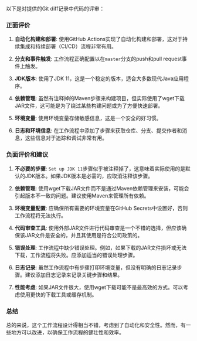 以下是对提供的Git diff记录中代码的评审：

### 正面评价

1. **自动化构建和部署**: 使用GitHub Actions实现了自动化构建和部署，这对于持续集成和持续部署（CI/CD）流程非常有用。

2. **分支和事件触发**: 工作流程正确配置以在`master`分支的push和pull request事件上触发。

3. **JDK版本**: 使用了JDK 11，这是一个稳定的版本，适合大多数现代Java应用程序。

4. **依赖管理**: 虽然有注释掉的Maven步骤来构建项目，但实际使用了wget下载JAR文件，这可能是为了绕过某些构建问题或为了方便快速部署。

5. **环境变量**: 使用环境变量存储敏感信息，这是一个安全的好习惯。

6. **日志和环境信息**: 在工作流程中添加了步骤来获取仓库、分支、提交作者和消息，这些信息对于追踪和调试非常有用。

### 负面评价和建议

1. **不必要的步骤**: `Set up JDK 11`步骤似乎被注释掉了，这意味着实际使用的是默认的JDK版本。如果JDK版本是必需的，应取消注释该步骤。

2. **依赖管理**: 使用wget下载JAR文件而不是通过Maven依赖管理来安装，可能会引起版本不一致的问题。建议使用Maven来管理所有依赖。

3. **环境变量配置**: 应确保所有需要的环境变量在GitHub Secrets中设置好，否则工作流程将无法执行。

4. **代码审查工具**: 使用外部JAR文件进行代码审查是一个不错的选择，但应该确保该JAR文件是安全的，并且其使用是符合公司政策的。

5. **错误处理**: 工作流程中缺少错误处理。例如，如果下载的JAR文件损坏或无法下载，工作流程将失败。应添加适当的错误处理步骤。

6. **日志记录**: 虽然工作流程中有步骤打印环境变量，但没有明确的日志记录步骤。建议添加日志记录来记录关键步骤和结果。

7. **性能考虑**: 如果JAR文件很大，使用wget下载可能不是最高效的方式。可以考虑使用更快的下载工具或缓存机制。

### 总结

总的来说，这个工作流程设计得相当不错，考虑到了自动化和安全性。然而，有一些地方可以改进，以确保工作流程的健壮性和效率。
